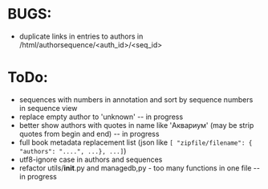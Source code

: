 # BUGS:

  * duplicate links in entries to authors in /html/authorsequence/<auth_id>/<seq_id>

# ToDo:

  * sequences with numbers in annotation and sort by sequence numbers in sequence view
  * replace empty author to 'unknown' -- in progress
  * better show authors with quotes in name like 'Аквариум' (may be strip quotes from begin and end) -- in progress
  * full book metadata replacement list (json like `[ "zipfile/filename": { "authors": "....", ...}, ...]`)
  * utf8-ignore case in authors and sequences
  * refactor utils/__init__.py and managedb,py - too many functions in one file -- in progress
